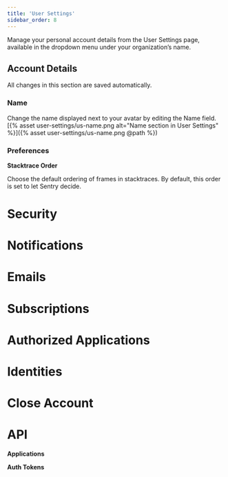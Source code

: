 ```yaml
---
title: 'User Settings'
sidebar_order: 8
---
```

Manage your personal account details from the User Settings page, available in the dropdown menu under your organization’s name.

## Account Details

All changes in this section are saved automatically.

### Name

Change the name displayed next to your avatar by editing the Name field.
[{% asset user-settings/us-name.png alt="Name section in User Settings" %}]({% asset user-settings/us-name.png @path %})

### Preferences
**Stacktrace Order**

Choose the default ordering of frames in stacktraces. By default, this order is set to let Sentry decide. 

# Security

# Notifications

# Emails

# Subscriptions

# Authorized Applications

# Identities

# Close Account

# API

**Applications**

**Auth Tokens**